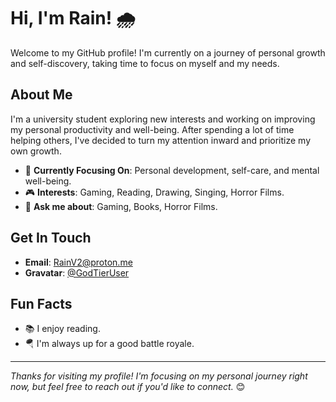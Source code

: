 # Hi, I'm Rain! 🌧️

Welcome to my GitHub profile! I'm currently on a journey of personal growth and self-discovery, taking time to focus on myself and my needs.

## About Me

I'm a university student exploring new interests and working on improving my personal productivity and well-being. After spending a lot of time helping others, I've decided to turn my attention inward and prioritize my own growth.

- 🌱 **Currently Focusing On**: Personal development, self-care, and mental well-being.
- 🎮 **Interests**: Gaming, Reading, Drawing, Singing, Horror Films.
- 💬 **Ask me about**: Gaming, Books, Horror Films.

## Get In Touch

- **Email**: [RainV2@proton.me](mailto:RainV2@proton.me)
- **Gravatar**: [@GodTierUser](https://gravatar.com/godtieruser)

## Fun Facts

- 📚 I enjoy reading.
- 🪂 I'm always up for a good battle royale.

---

*Thanks for visiting my profile! I'm focusing on my personal journey right now, but feel free to reach out if you'd like to connect.* 😊
